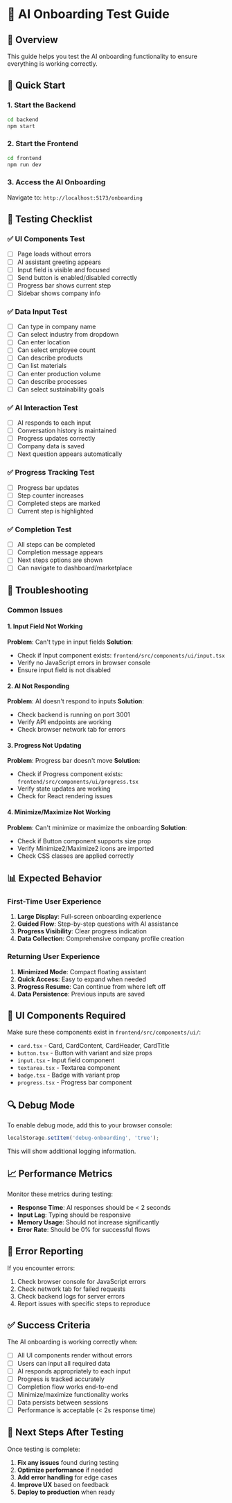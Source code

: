 # 🤖 AI Onboarding Test Guide

## 🎯 Overview
This guide helps you test the AI onboarding functionality to ensure everything is working correctly.

## 🚀 Quick Start

### 1. Start the Backend
```bash
cd backend
npm start
```

### 2. Start the Frontend
```bash
cd frontend
npm run dev
```

### 3. Access the AI Onboarding
Navigate to: `http://localhost:5173/onboarding`

## 🧪 Testing Checklist

### ✅ UI Components Test
- [ ] Page loads without errors
- [ ] AI assistant greeting appears
- [ ] Input field is visible and focused
- [ ] Send button is enabled/disabled correctly
- [ ] Progress bar shows current step
- [ ] Sidebar shows company info

### ✅ Data Input Test
- [ ] Can type in company name
- [ ] Can select industry from dropdown
- [ ] Can enter location
- [ ] Can select employee count
- [ ] Can describe products
- [ ] Can list materials
- [ ] Can enter production volume
- [ ] Can describe processes
- [ ] Can select sustainability goals

### ✅ AI Interaction Test
- [ ] AI responds to each input
- [ ] Conversation history is maintained
- [ ] Progress updates correctly
- [ ] Company data is saved
- [ ] Next question appears automatically

### ✅ Progress Tracking Test
- [ ] Progress bar updates
- [ ] Step counter increases
- [ ] Completed steps are marked
- [ ] Current step is highlighted

### ✅ Completion Test
- [ ] All steps can be completed
- [ ] Completion message appears
- [ ] Next steps options are shown
- [ ] Can navigate to dashboard/marketplace

## 🔧 Troubleshooting

### Common Issues

#### 1. Input Field Not Working
**Problem**: Can't type in input fields
**Solution**: 
- Check if Input component exists: `frontend/src/components/ui/input.tsx`
- Verify no JavaScript errors in browser console
- Ensure input field is not disabled

#### 2. AI Not Responding
**Problem**: AI doesn't respond to inputs
**Solution**:
- Check backend is running on port 3001
- Verify API endpoints are working
- Check browser network tab for errors

#### 3. Progress Not Updating
**Problem**: Progress bar doesn't move
**Solution**:
- Check if Progress component exists: `frontend/src/components/ui/progress.tsx`
- Verify state updates are working
- Check for React rendering issues

#### 4. Minimize/Maximize Not Working
**Problem**: Can't minimize or maximize the onboarding
**Solution**:
- Check if Button component supports size prop
- Verify Minimize2/Maximize2 icons are imported
- Check CSS classes are applied correctly

## 📊 Expected Behavior

### First-Time User Experience
1. **Large Display**: Full-screen onboarding experience
2. **Guided Flow**: Step-by-step questions with AI assistance
3. **Progress Visibility**: Clear progress indication
4. **Data Collection**: Comprehensive company profile creation

### Returning User Experience
1. **Minimized Mode**: Compact floating assistant
2. **Quick Access**: Easy to expand when needed
3. **Progress Resume**: Can continue from where left off
4. **Data Persistence**: Previous inputs are saved

## 🎨 UI Components Required

Make sure these components exist in `frontend/src/components/ui/`:
- `card.tsx` - Card, CardContent, CardHeader, CardTitle
- `button.tsx` - Button with variant and size props
- `input.tsx` - Input field component
- `textarea.tsx` - Textarea component
- `badge.tsx` - Badge with variant prop
- `progress.tsx` - Progress bar component

## 🔍 Debug Mode

To enable debug mode, add this to your browser console:
```javascript
localStorage.setItem('debug-onboarding', 'true');
```

This will show additional logging information.

## 📈 Performance Metrics

Monitor these metrics during testing:
- **Response Time**: AI responses should be < 2 seconds
- **Input Lag**: Typing should be responsive
- **Memory Usage**: Should not increase significantly
- **Error Rate**: Should be 0% for successful flows

## 🚨 Error Reporting

If you encounter errors:
1. Check browser console for JavaScript errors
2. Check network tab for failed requests
3. Check backend logs for server errors
4. Report issues with specific steps to reproduce

## ✅ Success Criteria

The AI onboarding is working correctly when:
- [ ] All UI components render without errors
- [ ] Users can input all required data
- [ ] AI responds appropriately to each input
- [ ] Progress is tracked accurately
- [ ] Completion flow works end-to-end
- [ ] Minimize/maximize functionality works
- [ ] Data persists between sessions
- [ ] Performance is acceptable (< 2s response time)

## 🎯 Next Steps After Testing

Once testing is complete:
1. **Fix any issues** found during testing
2. **Optimize performance** if needed
3. **Add error handling** for edge cases
4. **Improve UX** based on feedback
5. **Deploy to production** when ready 
